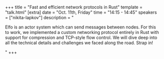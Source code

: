 +++
title = "Fast and efficient network protocols in Rust"
template = "talk.html"
[extra]
  date = "Oct. 11th, Friday"
  time = "14:15 - 14:45"
  speakers = ["nikita-lapkov"]
  description = "<p>Elfo is an actor system which can send messages between nodes. For this to work, we implemented a custom networking protocol entirely in Rust with support for compression and TCP-style flow control. We will dive deep into all the technical details and challenges we faced along the road. Strap in!</p>"
+++
